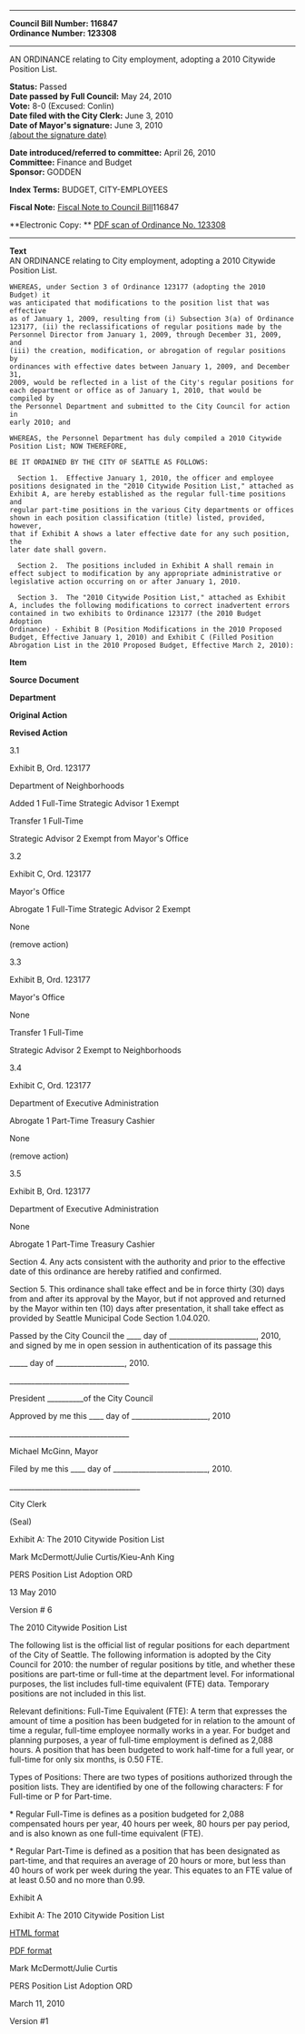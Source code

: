 * * * * *  
  
**Council Bill Number: [](#h0)[](#h2)116847**   
**Ordinance Number: 123308**  
  
* * * * *  
  
AN ORDINANCE relating to City employment, adopting a 2010 Citywide Position List.  
  
**Status:** Passed   
**Date passed by Full Council:** May 24, 2010   
**Vote:** 8-0 (Excused: Conlin)   
**Date filed with the City Clerk:** June 3, 2010   
**Date of Mayor's signature:** June 3, 2010   
[(about the signature date)](/~public/approvaldate.htm)   
  
  
**Date introduced/referred to committee:** April 26, 2010   
**Committee:** Finance and Budget   
**Sponsor:** GODDEN   
  
**Index Terms:** BUDGET, CITY-EMPLOYEES  
  
**Fiscal Note:** [Fiscal Note to Council Bill](http://clerk.seattle.gov/~public/fnote/116847.htm)[](#h1)[](#h3)116847  
  
**Electronic Copy: ** [PDF scan of Ordinance No. 123308](/~archives/Ordinances/Ord_123308.pdf)  
  
* * * * *  
  
**Text**  
    AN ORDINANCE relating to City employment, adopting a 2010 Citywide  
    Position List.  
  
    WHEREAS, under Section 3 of Ordinance 123177 (adopting the 2010 Budget) it  
    was anticipated that modifications to the position list that was effective  
    as of January 1, 2009, resulting from (i) Subsection 3(a) of Ordinance  
    123177, (ii) the reclassifications of regular positions made by the  
    Personnel Director from January 1, 2009, through December 31, 2009, and  
    (iii) the creation, modification, or abrogation of regular positions by  
    ordinances with effective dates between January 1, 2009, and December 31,  
    2009, would be reflected in a list of the City's regular positions for  
    each department or office as of January 1, 2010, that would be compiled by  
    the Personnel Department and submitted to the City Council for action in  
    early 2010; and  
  
    WHEREAS, the Personnel Department has duly compiled a 2010 Citywide  
    Position List; NOW THEREFORE,  
  
    BE IT ORDAINED BY THE CITY OF SEATTLE AS FOLLOWS:  
  
      Section 1.  Effective January 1, 2010, the officer and employee  
    positions designated in the "2010 Citywide Position List," attached as  
    Exhibit A, are hereby established as the regular full-time positions and  
    regular part-time positions in the various City departments or offices  
    shown in each position classification (title) listed, provided, however,  
    that if Exhibit A shows a later effective date for any such position, the  
    later date shall govern.  
  
      Section 2.  The positions included in Exhibit A shall remain in  
    effect subject to modification by any appropriate administrative or  
    legislative action occurring on or after January 1, 2010.  
  
      Section 3.  The "2010 Citywide Position List," attached as Exhibit  
    A, includes the following modifications to correct inadvertent errors  
    contained in two exhibits to Ordinance 123177 (the 2010 Budget Adoption  
    Ordinance) - Exhibit B (Position Modifications in the 2010 Proposed  
    Budget, Effective January 1, 2010) and Exhibit C (Filled Position  
    Abrogation List in the 2010 Proposed Budget, Effective March 2, 2010):  
  
       
  
**Item**  
  
**Source Document**  
  
**Department**  
  
**Original Action**  
  
**Revised Action**  
  
3.1  
  
Exhibit B, Ord. 123177  
  
Department of Neighborhoods  
  
Added 1 Full-Time Strategic Advisor 1 Exempt  
  
Transfer 1 Full-Time  
  
Strategic Advisor 2 Exempt from Mayor's Office  
  
3.2  
  
Exhibit C, Ord. 123177  
  
Mayor's Office  
  
Abrogate 1 Full-Time Strategic Advisor 2 Exempt  
  
None  
  
(remove action)  
  
3.3  
  
Exhibit B, Ord. 123177  
  
Mayor's Office  
  
None  
  
Transfer 1 Full-Time  
  
Strategic Advisor 2 Exempt to Neighborhoods  
  
3.4  
  
Exhibit C, Ord. 123177  
  
Department of Executive Administration  
  
Abrogate 1 Part-Time Treasury Cashier  
  
None  
  
(remove action)  
  
3.5  
  
Exhibit B, Ord. 123177  
  
Department of Executive Administration  
  
None  
  
Abrogate 1 Part-Time Treasury Cashier  
  
Section 4. Any acts consistent with the authority and prior to the effective date of this ordinance are hereby ratified and confirmed.  
  
Section 5. This ordinance shall take effect and be in force thirty (30) days from and after its approval by the Mayor, but if not approved and returned by the Mayor within ten (10) days after presentation, it shall take effect as provided by Seattle Municipal Code Section 1.04.020.  
  
Passed by the City Council the \_\_\_\_ day of \_\_\_\_\_\_\_\_\_\_\_\_\_\_\_\_\_\_\_\_\_\_\_\_, 2010, and signed by me in open session in authentication of its passage this  
  
\_\_\_\_\_ day of \_\_\_\_\_\_\_\_\_\_\_\_\_\_\_\_\_\_\_, 2010.  
  
\_\_\_\_\_\_\_\_\_\_\_\_\_\_\_\_\_\_\_\_\_\_\_\_\_\_\_\_\_\_\_\_\_  
  
President \_\_\_\_\_\_\_\_\_\_of the City Council  
  
Approved by me this \_\_\_\_ day of \_\_\_\_\_\_\_\_\_\_\_\_\_\_\_\_\_\_\_\_\_, 2010  
  
\_\_\_\_\_\_\_\_\_\_\_\_\_\_\_\_\_\_\_\_\_\_\_\_\_\_\_\_\_\_\_\_\_  
  
Michael McGinn, Mayor  
  
Filed by me this \_\_\_\_ day of \_\_\_\_\_\_\_\_\_\_\_\_\_\_\_\_\_\_\_\_\_\_\_\_\_\_, 2010.  
  
\_\_\_\_\_\_\_\_\_\_\_\_\_\_\_\_\_\_\_\_\_\_\_\_\_\_\_\_\_\_\_\_\_\_\_\_  
  
City Clerk  
  
(Seal)  
  
Exhibit A: The 2010 Citywide Position List  
  
Mark McDermott/Julie Curtis/Kieu-Anh King  
  
PERS Position List Adoption ORD  
  
13 May 2010  
  
Version \# 6  
  
The 2010 Citywide Position List  
  
The following list is the official list of regular positions for each department of the City of Seattle. The following information is adopted by the City Council for 2010: the number of regular positions by title, and whether these positions are part-time or full-time at the department level. For informational purposes, the list includes full-time equivalent (FTE) data. Temporary positions are not included in this list.  
  
Relevant definitions: Full-Time Equivalent (FTE): A term that expresses the amount of time a position has been budgeted for in relation to the amount of time a regular, full-time employee normally works in a year. For budget and planning purposes, a year of full-time employment is defined as 2,088 hours. A position that has been budgeted to work half-time for a full year, or full-time for only six months, is 0.50 FTE.  
  
Types of Positions: There are two types of positions authorized through the position lists. They are identified by one of the following characters: F for Full-time or P for Part-time.  
  
\* Regular Full-Time is defines as a position budgeted for 2,088 compensated hours per year, 40 hours per week, 80 hours per pay period, and is also known as one full-time equivalent (FTE).  
  
\* Regular Part-Time is defined as a position that has been designated as part-time, and that requires an average of 20 hours or more, but less than 40 hours of work per week during the year. This equates to an FTE value of at least 0.50 and no more than 0.99.  
  
Exhibit A  
  
Exhibit A: The 2010 Citywide Position List  
  
[HTML format](/~ordpics/116847a.htm)  
  
[PDF format](/~ordpics/116847a.pdf)  
  
Mark McDermott/Julie Curtis  
  
PERS Position List Adoption ORD  
  
March 11, 2010  
  
Version \#1  
  
  
